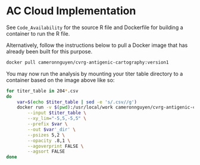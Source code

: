 # AC Cloud Implementation

See `Code_Availability` for the source R file and Dockerfile for building a container to run the R file.

Alternatively, follow the instructions below to pull a Docker image that has already been built for this purpose.

```bash
docker pull cameronnguyen/cvrg-antigenic-cartography:version1
```

You may now run the analysis by mounting your titer table directory to a container based on the image above like so:

```bash
for titer_table in 204*.csv
do
    var=$(echo $titer_table | sed -e 's/.csv//g')
    docker run -v $(pwd):/usr/local/work cameronnguyen/cvrg-antigenic-cartography:version1 \
        --input $titer_table \
        --xy_lim="-5,5,-5,5" \
        --prefix $var \
        --out $var'_dir' \
        --psizes 5,2 \
        --opacity .8,1 \
        --agoverprint FALSE \
        --agsort FALSE 
done
```
